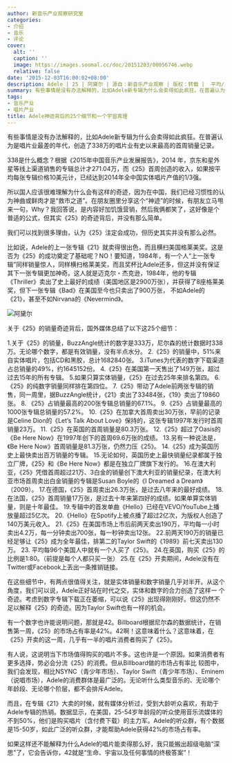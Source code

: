 ```yaml
---
author: 新音乐产业观察研究室
categories:
- 介绍
- 音乐
- 评论
cover:
  alt: ''
  caption: ''
  image: https://images.soomal.cc/doc/20151203/00056746.webp
  relative: false
date: '2015-12-03T16:00:02+08:00'
description: Adele | 25 | 阿黛尔 | 源自：新音乐产业观察 | 版权：转载 |  平均/总评分：10.00/50
summary: 有些事情是没有办法解释的，比如Adele新专辑为什么会卖得如此疯狂。在普遍认为是唱片业最差的年代，创造了338万的唱片业有史以来最高的首周销量记录。338是什么概念？根据《2015年中国音乐产业发展报告》……
tags:
- 音乐产业
- 唱片产业
title: Adele神迹背后的25个细节和一个宇宙真理
---
```


有些事情是没有办法解释的，比如Adele新专辑为什么会卖得如此疯狂。在普遍认为是唱片业最差的年代，创造了338万的唱片业有史以来最高的首周销量记录。

338是什么概念？根据《2015年中国音乐产业发展报告》，2014 年，京东和星外星等线上渠道销售的专辑总计才271.04万，而《25》首周创造的收入，如果按平均每张专辑价格10美元计，已经达到2014年全中国实体唱片产值的1/3强。

所以国人应该很难理解为什么会有这样的奇迹，因为在中国，我们已经习惯性的认为神曲或鲜肉才是“救市之道”。在朋友圈里分享这个“神迹”的时候，有朋友立马甩来一句，Why？我回答说，是内容好加饥饿营销，然后我俩都笑了，这好像是个普适的公式，但其实《25》的奇迹背后，并没有那么简单。

我们可以找到很多理由，认为《25》注定会成功，但历史其实并没有那么必然。

比如说，Adele的上一张专辑《21》就卖得很出色，而且横扫美国格莱美奖。这是否为《25》的成功奠定了基础呢？NO！要知道，1984年，有一个人“上一张专辑”同样销量惊人，同样横扫格莱美奖，而且奖杯比Adele还多，但这并没有保证其下一张专辑更加神奇。这人就是迈克尔・杰克逊，1984年，他的专辑 《Thriller》卖出了史上最好的成绩（美国地区是2900万张），并获得了8座格莱美奖，但下一张专辑《Bad》在美国至今也只卖出了900万张， 不如Adele的《21》，甚至不如Nirvana的《Nevermind》。

![阿黛尔](https://images.soomal.cc/doc/20151203/00056746.webp)





关于《25》的销量奇迹背后，国外媒体总结了以下这25个细节：

1.关于《25》的销量，BuzzAngle统计的数字是333万，尼尔森的统计数据时338万。无论哪个数字，都是有效销量，没有半点水分。
2.《25》的销量中，51%来自实体唱片，包括CD和黑胶，总计1682840张。
3.iTunes为代表的数字下载渠道占总销量的49%，约1645152份。
4.《25》在美国第一天售出了149万张，超过过去15年的所有专辑。
5.如果只算实体销量，《25》在过去25年来排名第四。
6.《25》的纯数字销量同样排在第四位。
7.《25》带动了Adele前两张专辑的销售，同一周里，据BuzzAngle统计，《21》卖出了33484张，《19》卖出了19860张。
8. 《25》占销量最高的200张专辑总销量的67.1%。
9.《25》占销量最高的1000张专辑总销量的57.2%。
10.《25》在加拿大首周卖出30万张，早前的记录是Celine Dion的《Let’s Talk About Love》保持的，这张专辑1997年发行时首周销量23万。
11.《25》在英国的首周销量是80.3万张。
12.《25》超过了Oasis的《Be Here Now》在1997年创下的首周69.6万张的成绩。
13.另有一种说法是，《Be Here Now》首周销量是81.3万张，仍然力压《25》。
14.《25》成为英国历史上最快卖出百万销量的专辑。
15.无论如何，英国历史上最快销量纪录都属于独立厂牌，《25》和《Be Here Now》都是在独立厂牌旗下发行的。
16.在澳大利亚，《25》凭借首周超过21万、3白金的销量创下澳大利亚的销量纪录，在澳大利亚市场首周卖出白金销量的专辑是Susan Boyle的《I Dreamed a Dream》（2009）。
17.在德国，《25》首周卖出26.3万张，是过去八年来的最好成绩。
18.在法国，《25》首周销量17万张，是过去十年来第四好的成绩。如果单算实体销量，则是十年最佳。
19.专辑中的首发单曲《Hello》已经在VEVO/YouTube上播放量超过5亿次。
20.《Hello》在Spotify上被点播了超过2亿次，为版权人创造了140万美元收入。
21.《25》在美国市场上市后前两天卖出190万，平均每一小时卖出4.2万，每一分钟卖出700张，每一秒钟卖出12张。
22.前两天190万的销量已经足够让《25》成为全年最佳，排第二的Taylor Swift的《1989》前七天卖出130万。
23. 平均每96个美国人中就有一个人买了《25》。
24.在英国，购买《25》的比例是1:80。（前提是每个人都只买一张）
25.在《25》开卖期间，Adele没有在Twitter或Facebook上丢出一条推销链接。

在这些细节中，有两点很值得关注，就是实体销量和数字销量几乎对半开。从这个角度，我们可以说，Adele正好站在时代之交，实体和数字的合力创造了这样一 个奇迹。考虑到数字专辑下载正在萎缩，可以说《25》出现得刚刚好。但这仍然不足以解释《25》的奇迹。因为Taylor Swift也有一样的机会。

有一个数字也许能说明问题，那就是42。Billboard根据尼尔森的数据统计，在销售第一周，《25》的市场占有率是42%。42啊！这意味着什么？这意味着，在《25》开卖的这一周，几乎有一半的唱片消费者购买了《25》。

有人说，这说明当下市场值得购买的唱片不多。这也许是一个原因。如果消费者有更多选择，势必会分流《25》的消费。但从Billboard做的市场占有率比 较图中，我们会发现，相比NSYNC（青少年市场）、Taylor Swift（青少年市场）、Eminem（说唱市场），Adele的消费群体是最广泛的。无论听什么类型音乐的、无论哪个年龄段、无论哪个阶层，都不会排斥Adele。

而且，在专辑《21》大卖的时候，就有媒体分析过，受到大龄听众喜欢，有助于Adele专辑的热销。数据显示，在美国，25-54岁年龄段的听众使用音乐流媒体的不到50%，他们是购买唱片（含付费下载）的主力军。Adele的听众群，有个数据是15-50岁，如此广泛的听众群，才能帮助Adele获得42%的市场占有率。

如果这样还不能解释为什么Adele的唱片能卖得那么好，我只能搬出超级电脑“深思”了，它会告诉你，42就是“生命、宇宙以及任何事情的终极答案”！